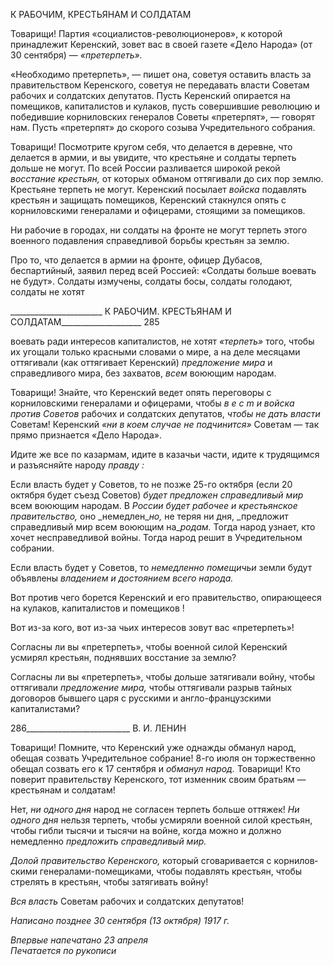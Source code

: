 К РАБОЧИМ, КРЕСТЬЯНАМ И СОЛДАТАМ

Товарищи! Партия «социалистов-революционеров», к которой принадлежит Керен­ский, зовет вас в своей газете «Дело Народа» (от 30 сентября) — _«претерпеть»._

«Необходимо претерпеть», — пишет она, советуя оставить власть за правительством Керенского, советуя не передавать власти Советам рабочих и солдатских депутатов. Пусть Керенский опирается на помещиков, капиталистов и кулаков, пусть совершив­шие революцию и победившие корниловских генералов Советы «претерпят», — гово­рят нам. Пусть «претерпят» до скорого созыва Учредительного собрания.

Товарищи! Посмотрите кругом себя, что делается в деревне, что делается в армии, и вы увидите, что крестьяне и солдаты терпеть дольше не могут. По всей России разлива­ется широкой рекой _восстание крестьян,_ от которых обманом оттягивали до сих пор землю. Крестьяне терпеть не могут. Керенский посылает _войска_ подавлять крестьян и защищать помещиков, Керенский стакнулся опять с корниловскими генералами и офи­церами, стоящими за помещиков.

Ни рабочие в городах, ни солдаты на фронте не могут терпеть этого военного подав­ления справедливой борьбы крестьян за землю.

Про то, что делается в армии на фронте, офицер Дубасов, беспартийный, заявил пе­ред всей Россией: «Солдаты больше воевать не будут». Солдаты измучены, солдаты босы, солдаты голодают, солдаты не хотят

  

_______________________ К РАБОЧИМ. КРЕСТЬЯНАМ И СОЛДАТАМ____________________ 285

воевать ради интересов капиталистов, не хотят _«терпеть»_ того, чтобы их угощали только красными словами о мире, а на деле месяцами оттягивали (как оттягивает Ке­ренский) _предложение мира_ и справедливого мира, без захватов, _всем_ воюющим наро­дам.

Товарищи! Знайте, что Керенский ведет опять переговоры с корниловскими генера­лами и офицерами, чтобы _в е с_ _m_ _и войска против Советов_ рабочих и солдат­ских депутатов, _чтобы не дать власти_ Советам! Керенский _«ни в коем_ _случае не подчинится»_ Советам — так прямо признается «Дело Народа».

Идите же все по казармам, идите в казачьи части, идите к трудящимся и разъясняйте народу _правду :_

Если власть будет у Советов, то не позже 25-го октября (если 20 октября будет съезд Советов) _будет предложен справедливый мир_ всем воюющим народам. В _России_ _будет рабочее и крестьянское правительство,_ оно _немедлен­__но,_ не теряя ни дня, _предложит справедливый мир всем воюющим на­__родам._ Тогда народ узнает, кто хочет несправедливой войны. Тогда народ решит в Учредительном собрании.

Если власть будет у Советов, то _немедленно помещичьи_ земли будут объявлены _владением и достоянием всего народа._

Вот против чего борется Керенский и его правительство, опирающееся на кулаков, капиталистов и помещиков !

Вот из-за кого, вот из-за чьих интересов зовут вас «претерпеть»!

Согласны ли вы «претерпеть», чтобы военной силой Керенский усмирял крестьян, поднявших восстание за землю?

Согласны ли вы «претерпеть», чтобы дольше затягивали войну, чтобы оттягивали _предложение мира,_ чтобы оттягивали разрыв тайных договоров бывшего царя с рус­скими и англо-французскими капиталистами?

  

286__________________________ В. И. ЛЕНИН

Товарищи! Помните, что Керенский уже однажды обманул народ, обещая созвать Учредительное собрание! 8-го июля он торжественно обещал созвать его к 17 сентября и _обманул народ._ Товарищи! Кто поверит правительству Керенского, тот изменник своим братьям — крестьянам и солдатам!

Нет, _ни одного дня_ народ не согласен терпеть больше оттяжек! _Ни одного_ _дня_ нельзя терпеть, чтобы усмиряли военной силой крестьян, чтобы гибли тысячи и тысячи на войне, когда можно и должно немедленно _предложить справедливый мир._

_Долой правительство Керенского,_ который сговаривается с корнилов­скими генералами-помещиками, чтобы подавлять крестьян, чтобы стрелять в крестьян, чтобы затягивать войну!

_Вся власть_ Советам рабочих и солдатских депутатов!

_Написано позднее 30 сентября (13 октября) 1917 г._

_Впервые напечатано 23 апреля                                                            Печатается по рукописи_